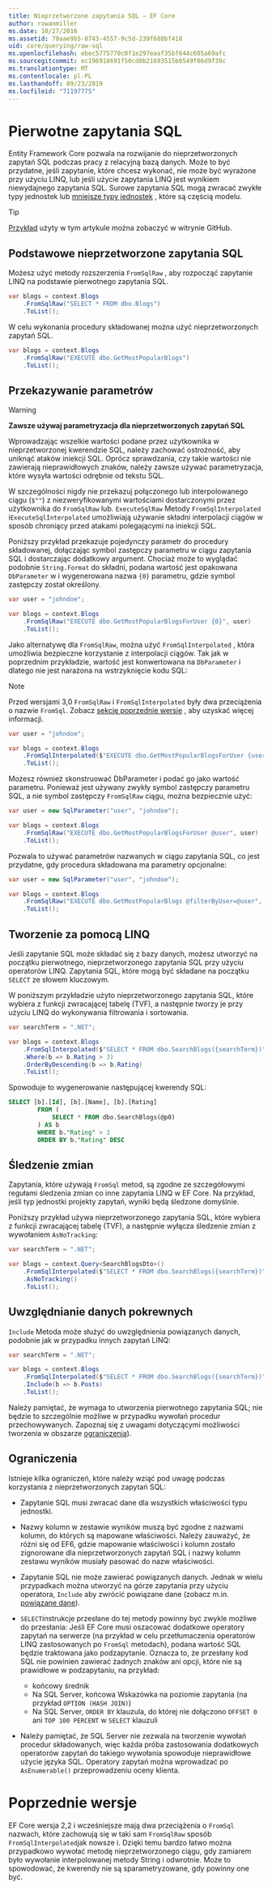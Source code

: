 ```yaml
---
title: Nieprzetworzone zapytania SQL — EF Core
author: rowanmiller
ms.date: 10/27/2016
ms.assetid: 70aae9b5-8743-4557-9c5d-239f688bf418
uid: core/querying/raw-sql
ms.openlocfilehash: ebec5775770c0f1e297eaaf35bf644c605a69afc
ms.sourcegitcommit: ec196918691f50cd0b21693515b0549f06d9f39c
ms.translationtype: MT
ms.contentlocale: pl-PL
ms.lasthandoff: 09/23/2019
ms.locfileid: "71197775"
---
```

# <a name="raw-sql-queries"></a>Pierwotne zapytania SQL

Entity Framework Core pozwala na rozwijanie do nieprzetworzonych zapytań SQL podczas pracy z relacyjną bazą danych. Może to być przydatne, jeśli zapytanie, które chcesz wykonać, nie może być wyrażone przy użyciu LINQ, lub jeśli użycie zapytania LINQ jest wynikiem niewydajnego zapytania SQL. Surowe zapytania SQL mogą zwracać zwykłe typy jednostek lub [mniejsze typy jednostek](xref:core/modeling/keyless-entity-types) , które są częścią modelu.

> [!TIP]  
> [Przykład](https://github.com/aspnet/EntityFramework.Docs/tree/master/samples/core/Querying/Querying/RawSQL/Sample.cs) użyty w tym artykule można zobaczyć w witrynie GitHub.

## <a name="basic-raw-sql-queries"></a>Podstawowe nieprzetworzone zapytania SQL

Możesz użyć metody rozszerzenia `FromSqlRaw` , aby rozpocząć zapytanie LINQ na podstawie pierwotnego zapytania SQL.

<!-- [!code-csharp[Main](samples/core/Querying/RawSQL/Sample.cs)] -->
``` csharp
var blogs = context.Blogs
    .FromSqlRaw("SELECT * FROM dbo.Blogs")
    .ToList();
```

W celu wykonania procedury składowanej można użyć nieprzetworzonych zapytań SQL.

<!-- [!code-csharp[Main](samples/core/Querying/RawSQL/Sample.cs)] -->
``` csharp
var blogs = context.Blogs
    .FromSqlRaw("EXECUTE dbo.GetMostPopularBlogs")
    .ToList();
```

## <a name="passing-parameters"></a>Przekazywanie parametrów

> [!WARNING]
> **Zawsze używaj parametryzacja dla nieprzetworzonych zapytań SQL**
>
> Wprowadzając wszelkie wartości podane przez użytkownika w nieprzetworzonej kwerendzie SQL, należy zachować ostrożność, aby uniknąć ataków iniekcji SQL. Oprócz sprawdzania, czy takie wartości nie zawierają nieprawidłowych znaków, należy zawsze używać parametryzacja, które wysyła wartości odrębnie od tekstu SQL.
>
> W szczególności nigdy nie przekazuj połączonego lub interpolowanego ciągu (`$""`) z niezweryfikowanymi wartościami dostarczonymi przez użytkownika do `FromSqlRaw` lub. `ExecuteSqlRaw` Metody `FromSqlInterpolated` i`ExecuteSqlInterpolated` umożliwiają używanie składni interpolacji ciągów w sposób chroniący przed atakami polegającymi na iniekcji SQL.

Poniższy przykład przekazuje pojedynczy parametr do procedury składowanej, dołączając symbol zastępczy parametru w ciągu zapytania SQL i dostarczając dodatkowy argument. Chociaż może to wyglądać podobnie `String.Format` do składni, podana wartość jest opakowana `DbParameter` w i wygenerowana nazwa `{0}` parametru, gdzie symbol zastępczy został określony.

<!-- [!code-csharp[Main](samples/core/Querying/RawSQL/Sample.cs)] -->
``` csharp
var user = "johndoe";

var blogs = context.Blogs
    .FromSqlRaw("EXECUTE dbo.GetMostPopularBlogsForUser {0}", user)
    .ToList();
```

Jako alternatywę dla `FromSqlRaw`, można użyć `FromSqlInterpolated` , która umożliwia bezpieczne korzystanie z interpolacji ciągów. Tak jak w poprzednim przykładzie, wartość jest konwertowana na `DbParameter` i dlatego nie jest narażona na wstrzyknięcie kodu SQL:

> [!NOTE]
> Przed wersjami 3,0 `FromSqlRaw` i `FromSqlInterpolated` były dwa przeciążenia o nazwie `FromSql`. Zobacz [sekcję poprzednie wersje](#previous-versions) , aby uzyskać więcej informacji.


<!-- [!code-csharp[Main](samples/core/Querying/RawSQL/Sample.cs)] -->
``` csharp
var user = "johndoe";

var blogs = context.Blogs
    .FromSqlInterpolated($"EXECUTE dbo.GetMostPopularBlogsForUser {user}")
    .ToList();
```

Możesz również skonstruować DbParameter i podać go jako wartość parametru. Ponieważ jest używany zwykły symbol zastępczy parametru SQL, a nie symbol zastępczy `FromSqlRaw` ciągu, można bezpiecznie użyć:

<!-- [!code-csharp[Main](samples/core/Querying/RawSQL/Sample.cs)] -->
``` csharp
var user = new SqlParameter("user", "johndoe");

var blogs = context.Blogs
    .FromSqlRaw("EXECUTE dbo.GetMostPopularBlogsForUser @user", user)
    .ToList();
```

Pozwala to używać parametrów nazwanych w ciągu zapytania SQL, co jest przydatne, gdy procedura składowana ma parametry opcjonalne:

<!-- [!code-csharp[Main](samples/core/Querying/RawSQL/Sample.cs)] -->
``` csharp
var user = new SqlParameter("user", "johndoe");

var blogs = context.Blogs
    .FromSqlRaw("EXECUTE dbo.GetMostPopularBlogs @filterByUser=@user", user)
    .ToList();
```

## <a name="composing-with-linq"></a>Tworzenie za pomocą LINQ

Jeśli zapytanie SQL może składać się z bazy danych, możesz utworzyć na początku pierwotnego, nieprzetworzonego zapytania SQL przy użyciu operatorów LINQ. Zapytania SQL, które mogą być składane na początku `SELECT` ze słowem kluczowym.

W poniższym przykładzie użyto nieprzetworzonego zapytania SQL, które wybiera z funkcji zwracającej tabelę (TVF), a następnie tworzy je przy użyciu LINQ do wykonywania filtrowania i sortowania.

<!-- [!code-csharp[Main](samples/core/Querying/RawSQL/Sample.cs)] -->
``` csharp
var searchTerm = ".NET";

var blogs = context.Blogs
    .FromSqlInterpolated($"SELECT * FROM dbo.SearchBlogs({searchTerm})")
    .Where(b => b.Rating > 3)
    .OrderByDescending(b => b.Rating)
    .ToList();
```

Spowoduje to wygenerowanie następującej kwerendy SQL:

``` sql
SELECT [b].[Id], [b].[Name], [b].[Rating]
        FROM (
            SELECT * FROM dbo.SearchBlogs(@p0)
        ) AS b
        WHERE b."Rating" > 3
        ORDER BY b."Rating" DESC
```

## <a name="change-tracking"></a>Śledzenie zmian

Zapytania, które używają `FromSql` metod, są zgodne ze szczegółowymi regułami śledzenia zmian co inne zapytania LINQ w EF Core. Na przykład, jeśli typ jednostki projekty zapytań, wyniki będą śledzone domyślnie.

Poniższy przykład używa nieprzetworzonego zapytania SQL, które wybiera z funkcji zwracającej tabelę (TVF), a następnie wyłącza śledzenie zmian z wywołaniem `AsNoTracking`:

<!-- [!code-csharp[Main](samples/core/Querying/RawSQL/Sample.cs)] -->
``` csharp
var searchTerm = ".NET";

var blogs = context.Query<SearchBlogsDto>()
    .FromSqlInterpolated($"SELECT * FROM dbo.SearchBlogs({searchTerm})")
    .AsNoTracking()
    .ToList();
```

## <a name="including-related-data"></a>Uwzględnianie danych pokrewnych

`Include` Metoda może służyć do uwzględnienia powiązanych danych, podobnie jak w przypadku innych zapytań LINQ:

<!-- [!code-csharp[Main](samples/core/Querying/RawSQL/Sample.cs)] -->
``` csharp
var searchTerm = ".NET";

var blogs = context.Blogs
    .FromSqlInterpolated($"SELECT * FROM dbo.SearchBlogs({searchTerm})")
    .Include(b => b.Posts)
    .ToList();
```

Należy pamiętać, że wymaga to utworzenia pierwotnego zapytania SQL; nie będzie to szczególnie możliwe w przypadku wywołań procedur przechowywanych. Zapoznaj się z uwagami dotyczącymi możliwości tworzenia w obszarze [ograniczenia](#limitations)).

## <a name="limitations"></a>Ograniczenia

Istnieje kilka ograniczeń, które należy wziąć pod uwagę podczas korzystania z nieprzetworzonych zapytań SQL:

* Zapytanie SQL musi zwracać dane dla wszystkich właściwości typu jednostki.

* Nazwy kolumn w zestawie wyników muszą być zgodne z nazwami kolumn, do których są mapowane właściwości. Należy zauważyć, że różni się od EF6, gdzie mapowanie właściwości i kolumn zostało zignorowane dla nieprzetworzonych zapytań SQL i nazwy kolumn zestawu wyników musiały pasować do nazw właściwości.

* Zapytanie SQL nie może zawierać powiązanych danych. Jednak w wielu przypadkach można utworzyć na górze zapytania przy użyciu operatora, `Include` aby zwrócić powiązane dane (zobacz m.in. [powiązane dane](#including-related-data)).

* `SELECT`instrukcje przesłane do tej metody powinny być zwykle możliwe do przesłania: Jeśli EF Core musi oszacować dodatkowe operatory zapytań na serwerze (na przykład w celu przetłumaczenia operatorów LINQ zastosowanych po `FromSql` metodach), podana wartość SQL będzie traktowana jako podzapytanie. Oznacza to, że przesłany kod SQL nie powinien zawierać żadnych znaków ani opcji, które nie są prawidłowe w podzapytaniu, na przykład:
  * końcowy średnik
  * Na SQL Server, końcowa Wskazówka na poziomie zapytania (na przykład `OPTION (HASH JOIN)`)
  * Na SQL Server, `ORDER BY` klauzula, do której nie dołączono `OFFSET 0` ani `TOP 100 PERCENT` w `SELECT` klauzuli

* Należy pamiętać, że SQL Server nie zezwala na tworzenie wywołań procedur składowanych, więc każda próba zastosowania dodatkowych operatorów zapytań do takiego wywołania spowoduje nieprawidłowe użycie języka SQL. Operatory zapytań można wprowadzać po `AsEnumerable()` przeprowadzeniu oceny klienta.

# <a name="previous-versions"></a>Poprzednie wersje

EF Core wersja 2,2 i wcześniejsze mają dwa przeciążenia o `FromSql` nazwach, które zachowują się w taki sam `FromSqlRaw` sposób `FromSqlInterpolated`jak nowsze i. Dzięki temu bardzo łatwo można przypadkowo wywołać metodę nieprzetworzonego ciągu, gdy zamiarem było wywołanie interpolowanej metody String i odwrotnie. Może to spowodować, że kwerendy nie są sparametryzowane, gdy powinny one być.
